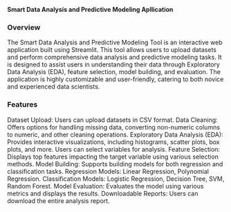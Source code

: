 <b>
Smart Data Analysis and Predictive Modeling Apllication </b>
<h3>Overview</h3>
<p>The Smart Data Analysis and Predictive Modeling Tool is an interactive web application built using Streamlit. This tool allows users to upload datasets and perform comprehensive data analysis and predictive modeling tasks. It is designed to assist users in understanding their data through Exploratory Data Analysis (EDA), feature selection, model building, and evaluation. The application is highly customizable and user-friendly, catering to both novice and experienced data scientists.</p>
<h3>Features</h3>
Dataset Upload: Users can upload datasets in CSV format.
Data Cleaning: Offers options for handling missing data, converting non-numeric columns to numeric, and other cleaning operations.
Exploratory Data Analysis (EDA): Provides interactive visualizations, including histograms, scatter plots, box plots, and more. Users can select variables for analysis.
Feature Selection: Displays top features impacting the target variable using various selection methods.
Model Building: Supports building models for both regression and classification tasks.
Regression Models: Linear Regression, Polynomial Regression.
Classification Models: Logistic Regression, Decision Tree, SVM, Random Forest.
Model Evaluation: Evaluates the model using various metrics and displays the results.
Downloadable Reports: Users can download the entire analysis report.
